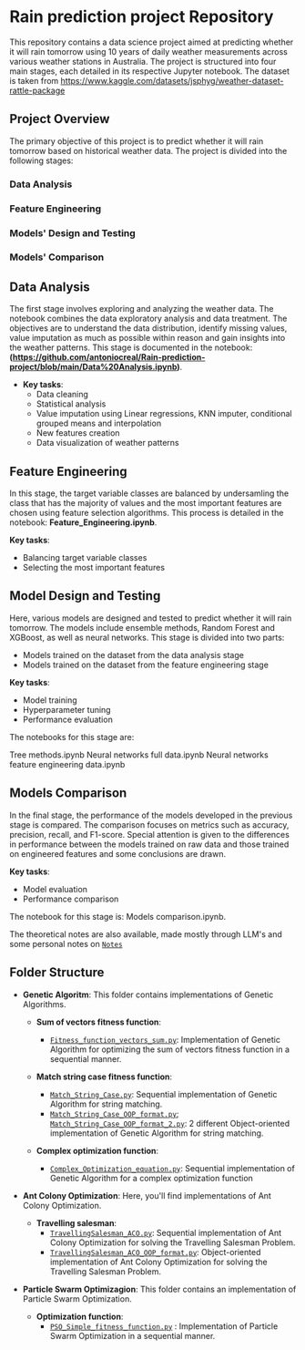 
# Rain prediction project Repository
This repository contains a data science project aimed at predicting whether it will rain tomorrow using 10 years of daily weather measurements across various weather stations in Australia. The project is structured into four main stages, each detailed in its respective Jupyter notebook.
The dataset is taken from https://www.kaggle.com/datasets/jsphyg/weather-dataset-rattle-package 

## Project Overview
The primary objective of this project is to predict whether it will rain tomorrow based on historical weather data. The project is divided into the following stages:

### Data Analysis
### Feature Engineering
### Models' Design and Testing
### Models' Comparison

## Data Analysis
The first stage involves exploring and analyzing the weather data. The notebook combines the data exploratory analysis and data treatment. The objectives are to understand the data distribution, identify missing values, value imputation as much as possible within reason and gain insights into the weather patterns. This stage is documented in the notebook: **(https://github.com/antoniocreal/Rain-prediction-project/blob/main/Data%20Analysis.ipynb)**.

- **Key tasks**: 
   - Data cleaning
   - Statistical analysis
   - Value imputation using Linear regressions, KNN imputer, conditional grouped means and interpolation
   - New features creation
   - Data visualization of weather patterns
     
## Feature Engineering
In this stage, the target variable classes are balanced by undersamling the class that has the majority of values and the most important features are chosen using feature selection algorithms. This process is detailed in the notebook: **Feature_Engineering.ipynb**.

**Key tasks**:
   - Balancing target variable classes
   - Selecting the most important features

## Model Design and Testing
Here, various models are designed and tested to predict whether it will rain tomorrow. The models include ensemble methods, Random Forest and XGBoost, as well as neural networks. This stage is divided into two parts:

 - Models trained on the dataset from the data analysis stage
 - Models trained on the dataset from the feature engineering stage

**Key tasks**:
  - Model training
  - Hyperparameter tuning
  - Performance evaluation

The notebooks for this stage are:

Tree methods.ipynb
Neural networks full data.ipynb
Neural networks feature engineering data.ipynb

## Models Comparison
In the final stage, the performance of the models developed in the previous stage is compared. The comparison focuses on metrics such as accuracy, precision, recall, and F1-score. Special attention is given to the differences in performance between the models trained on raw data and those trained on engineered features and some conclusions are drawn.

**Key tasks**:
  - Model evaluation
  - Performance comparison

The notebook for this stage is: Models comparison.ipynb.





The theoretical notes are also available, made mostly through LLM's and some personal notes on [`Notes`](https://github.com/antoniocreal/Evolutionary_algorithms/blob/main/Notes.odt)

## Folder Structure
- **Genetic Algoritm**: This folder contains implementations of Genetic Algorithms.

  - **Sum of vectors fitness function**:
    - [`Fitness_function_vectors_sum.py`](https://github.com/antoniocreal/Evolutionary_algorithms/blob/main/Genetic%20Algorithm/Fitness_function_vectors_sum.py): Implementation of Genetic Algorithm for optimizing the sum of vectors fitness function in a sequential manner.
  
  - **Match string case fitness function**:
      - [`Match_String_Case.py`](https://github.com/antoniocreal/Evolutionary_algorithms/blob/main/Genetic%20Algorithm/Match_String_Case.py): Sequential implementation of Genetic Algorithm for string matching.
      -  [`Match_String_Case_OOP_format.py`](https://github.com/antoniocreal/Evolutionary_algorithms/blob/main/Genetic%20Algorithm/Match_String_Case_OOP_format.py); [`Match_String_Case_OOP_format_2.py`](https://github.com/antoniocreal/Evolutionary_algorithms/blob/main/Genetic%20Algorithm/Match_String_Case_OOP_format_2.py): 2 different Object-oriented implementation of Genetic Algorithm for string matching.
        
  - **Complex optimization function**:
      - [`Complex_Optimization_equation.py`](https://github.com/antoniocreal/Evolutionary_algorithms/blob/main/Genetic%20Algorithm/Complex_Optimization_equation.py): Sequential implementation of Genetic Algorithm for a complex optimization function

- **Ant Colony Optimization**: Here, you'll find implementations of Ant Colony Optimization.

  - **Travelling salesman**:
    - [`TravellingSalesman_ACO.py`](https://github.com/antoniocreal/Evolutionary_algorithms/blob/main/Genetic%20Algorithm/TravellingSalesman_ACO.py): Sequential implementation of Ant Colony Optimization for solving the Travelling Salesman Problem.
    - [`TravellingSalesman_ACO_OOP_format.py`](https://github.com/antoniocreal/Evolutionary_algorithms/blob/main/Genetic%20Algorithm/TravellingSalesman_ACO_OOP_format.py): Object-oriented implementation of Ant Colony Optimization for solving the Travelling Salesman Problem.

- **Particle Swarm Optimizagion**: This folder contains an implementation of Particle Swarm Optimization.
  - **Optimization function**:
    - [`PSO_Simple_fitness_function.py`](https://github.com/antoniocreal/Evolutionary_algorithms/blob/main/Genetic%20Algorithm/PSO_Simple_fitness_function.py) : Implementation of Particle Swarm Optimization in a sequential manner.
